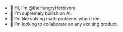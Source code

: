 - 👋 Hi, I’m @theHungryHerbivore
- 👀 I'm supremely bullish on AI.
- 🌱 I’m like solving math problems when free.
- 💞️ I’m looking to collaborate on any exciting product.

<!---
theHungryHerbivore/theHungryHerbivore is a ✨ special ✨ repository because its `README.md` (this file) appears on your GitHub profile.
You can click the Preview link to take a look at your changes.
--->
